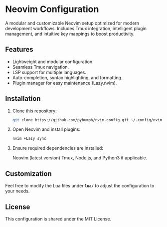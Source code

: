 # Neovim Configuration

A modular and customizable Neovim setup optimized for modern development workflows. Includes Tmux integration, intelligent plugin management, and intuitive key mappings to boost productivity.

## Features
- Lightweight and modular configuration.
- Seamless Tmux navigation.
- LSP support for multiple languages.
- Auto-completion, syntax highlighting, and formatting.
- Plugin manager for easy maintenance (Lazy.nvim).

## Installation

1. Clone this repository:
   ```bash
   git clone https://github.com/pyhumph/nvim-config.git ~/.config/nvim

2. Open Neovim and install plugins:
   ```bash
   nvim +Lazy sync

3. Ensure required dependencies are installed:

    Neovim (latest version)
    Tmux, Node.js, and Python3 if applicable.

## Customization
Feel free to modify the Lua files under **`lua/`** to adjust the configuration to your needs.

## License
This configuration is shared under the MIT License.
